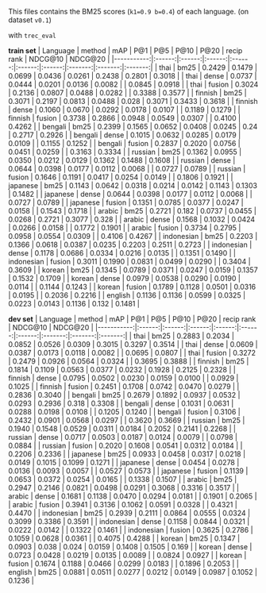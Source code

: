 This files contains the BM25 scores (`k1=0.9 b=0.4`) of each language. (on dataset `v0.1`)

with `trec_eval`

**train set**
|   Language |   method  |   mAP  |   P@1  |   P@5  |  P@10  |  P@20  | recip rank | NDCG@10 | NDCG@20 |
|-----------:|:------:|:------:|:------:|:------:|:------:|:------:|:-------:|:-------:|:-------:|
|    thai    |   bm25    |   0.2429  | 0.1479 | 0.0699 | 0.0436 | 0.0261 | 0.2438 |   0.2801 |  0.3018 |
|    thai    |   dense   |   0.0737  | 0.0444 | 0.0201 | 0.0136 | 0.0082 |        |   0.0845 |  0.0918 |
|    thai    |   fusion  |   0.3024  | 0.2136 | 0.0807 | 0.0488 | 0.0282 |        |   0.3388 |  0.3577 |
|   finnish  |   bm25    |   0.3071  | 0.2197 | 0.0813 | 0.0488 |  0.028 | 0.3071 |   0.3433 |  0.3618 |
|   finnish  |   dense   |   0.1060  | 0.0670 | 0.0292 | 0.0178 | 0.0107 |        |   0.1189 |  0.1279 |
|   finnish  |   fusion  |   0.3738  | 0.2866 | 0.0948 | 0.0549 | 0.0307 |        |   0.4100 |  0.4262 |
|   bengali  |   bm25    |   0.2399  | 0.1565 | 0.0652 | 0.0408 | 0.0245 | 0.24 |   0.2717 |  0.2926 |
|   bengali  |   dense   |   0.1015  | 0.0632 | 0.0285 | 0.0179 | 0.0109 |        |   0.1155 |  0.1252 |
|   bengali  |   fusion  |   0.2837  | 0.2020 | 0.0756 | 0.0451 | 0.0259 |        |   0.3163 |  0.3334 |
|   russian  |   bm25    |   0.1362  | 0.0955 | 0.0350 | 0.0212 | 0.0129 | 0.1362 |   0.1488 |  0.1608 |
|   russian  |   dense   |   0.0644  | 0.0398 | 0.0177 | 0.0112 | 0.0068 |        |   0.0727 |  0.0789 |
|   russian  |   fusion  |   0.1646  | 0.1191 | 0.0417 | 0.0254 | 0.0149 |        |   0.1806 |  0.1921 |
|  japanese  |   bm25    |   0.1143  | 0.0642 | 0.0318 | 0.0214 | 0.0142 | 0.1143 |   0.1303 |  0.1482 |
|  japanese  |   dense   |   0.0644  | 0.0398 | 0.0177 | 0.0112 | 0.0068 |        |   0.0727 |  0.0789 |
|  japanese  |   fusion  |   0.1351  | 0.0785 | 0.0377 | 0.0247 | 0.0158 |        |   0.1543 |  0.1718 |
|   arabic   |   bm25    |   0.2721  |  0.182 | 0.0737 | 0.0455 | 0.0268 | 0.2721 |   0.3077 |  0.328  |
|   arabic   |   dense   |   0.1568  | 0.1032 | 0.0424 | 0.0266 | 0.0158 |        |   0.1772 |  0.1901 |
|   arabic   |   fusion  |   0.3734  | 0.2795 | 0.0958 | 0.0554 | 0.0309 |        |   0.4106 |  0.4267 |
| indonesian |   bm25    |   0.2203  | 0.1366 | 0.0618 | 0.0387 | 0.0235 | 0.2203 |   0.2511 |  0.2723 |
| indonesian |   dense   |   0.1178  | 0.0686 | 0.0334 | 0.0216 | 0.0135 |        |   0.1351 |  0.1490 |
| indonesian |   fusion  |   0.3011  | 0.1990 | 0.0831 | 0.0499 | 0.0290 |        |   0.3404 |  0.3609 |
|   korean   |   bm25    |   0.1345  | 0.0789 | 0.0371 | 0.0247 | 0.0159 | 0.1357 |   0.1532 |  0.1709 |
|   korean   |   dense   |   0.0979  | 0.0538 | 0.0290 | 0.0190 | 0.0114 |        |   0.1144 |  0.1243 |
|   korean   |   fusion  |   0.1789  | 0.1128 | 0.0501 | 0.0316 | 0.0195 |        |   0.2036 |  0.2216 |
|   english  |   0.1136  |   0.1136  | 0.0599 | 0.0325 | 0.0223 | 0.0143 | 0.1136 |   0.132  |  0.1481 |

**dev set**
|   Language |   method  |   mAP  |   P@1  |   P@5  |  P@10  |  P@20  | recip rank | NDCG@10 | NDCG@20 |
|-----------:|:------:|:------:|:------:|:------:|:------:|:------:|:-------:|:-------:|:-------:|
|    thai    |   bm25    |   0.2883  | 0.2034 | 0.0852 | 0.0526 | 0.0309 | 0.3015 |   0.3297 |  0.3514 |
|    thai    |   dense   |   0.0609  | 0.0387 | 0.0173 | 0.0118 | 0.0082 |        |   0.0695 |  0.0807 |
|    thai    |   fusion  |   0.3272  | 0.2479 | 0.0926 | 0.0564 | 0.0324 |        |   0.3695 |  0.3888 |
|   finnish  |   bm25    |   0.1814  | 0.1109 | 0.0563 | 0.0377 | 0.0232 | 0.1928 |   0.2125 |  0.2328 |
|   finnish  |   dense   |   0.0795  | 0.0502 | 0.0230 | 0.0159 | 0.0100 |        |   0.0929 |  0.1025 |
|   finnish  |   fusion  |   0.2451  | 0.1708 | 0.0742 | 0.0470 | 0.0279 |        |   0.2836 |  0.3040 |
|   bengali  |   bm25    |   0.2679  | 0.1892 | 0.0937 | 0.0532 | 0.0293 | 0.2936 |   0.318  |  0.3308 |
|   bengali  |   dense   |   0.1031  | 0.0631 | 0.0288 | 0.0198 | 0.0108 |        |   0.1205 |  0.1240 |
|   bengali  |   fusion  |   0.3106  | 0.2432 | 0.0901 | 0.0568 | 0.0297 |        |   0.3620 |  0.3669 |
|   russian  |   bm25    |   0.1940  | 0.1548 | 0.0529 | 0.0311 | 0.0184 | 0.2052 |   0.2141 |  0.2268 |
|   russian  |   dense   |   0.0717  | 0.0503 | 0.0187 | 0.0124 | 0.0079 |        |   0.0798 |  0.0884 |
|   russian  |   fusion  |   0.2020  | 0.1608 | 0.0541 | 0.0312 | 0.0184 |        |   0.2206 |  0.2336 |
|  japanese  |   bm25    |   0.0933  | 0.0458 | 0.0317 | 0.0218 | 0.0149 | 0.1015 |   0.1099 |  0.1271 |
|  japanese  |   dense   |   0.0454  | 0.0278 | 0.0136 | 0.0093 | 0.0057 |        |   0.0527 |  0.0573 |
|  japanese  |   fusion  |   0.1139  | 0.0653 | 0.0372 | 0.0254 | 0.0165 |        |   0.1338 |  0.1507 |
|   arabic   |   bm25    |   0.2947  | 0.2146 | 0.0821 | 0.0498 | 0.0291 | 0.3068 |   0.3316 |  0.3517 |
|   arabic   |   dense   |   0.1681  | 0.1138 | 0.0470 | 0.0294 | 0.0181 |        |   0.1901 |  0.2065 |
|   arabic   |   fusion  |   0.3941  | 0.3136 | 0.1062 | 0.0591 | 0.0328 |        |   0.4321 |  0.4470 |
| indonesian |   bm25    |   0.2939  | 0.2111 | 0.0864 | 0.0555 | 0.0324 | 0.3099 |   0.3386 |  0.3591 |
| indonesian |   dense   |   0.1158  | 0.0844 | 0.0321 | 0.0222 | 0.0142 |        |   0.1322 |  0.1461 |
| indonesian |   fusion  |   0.3625  | 0.2786 | 0.1059 | 0.0628 | 0.0361 |        |   0.4075 |  0.4288 |
|   korean   |   bm25    |   0.1347  | 0.0903 |  0.038 |  0.024 | 0.0159 | 0.1408 |   0.1505 |  0.169  |
|   korean   |   dense   |   0.0723  | 0.0428 | 0.0219 | 0.0135 | 0.0089 |        |   0.0824 |  0.0927 |
|   korean   |   fusion  |   0.1674  | 0.1188 | 0.0466 | 0.0299 | 0.0183 |        |   0.1896 |  0.2053 |
|   english  |   bm25    |   0.0881  | 0.0511 | 0.0277 | 0.0212 | 0.0149 | 0.0987 |   0.1052 |  0.1236 |
